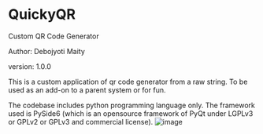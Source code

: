 # QuickyQR
Custom QR Code Generator

Author: Debojyoti Maity

version: 1.0.0


This is a custom application of qr code generator from a raw string. To be used as an add-on to a parent system or for fun.

The codebase includes python programming language only. The framework used is PySide6 (which is an opensource framework of PyQt under LGPLv3 or GPLv2 or GPLv3 and commercial license).
![image](https://github.com/user-attachments/assets/4b793859-e62e-4a56-8292-96ce66acab5e)
